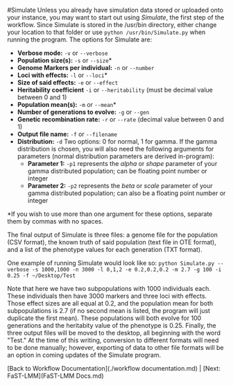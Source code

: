 #Simulate
Unless you already have simulation data stored or uploaded onto your instance, you may want to start out using *Simulate*, the first step of the workflow. Since Simulate is stored in the /usr/bin directory, either change your location to that folder or use `python /usr/bin/Simulate.py` when running the program. The options for Simulate are:
* **Verbose mode:** `-v` or `--verbose`
* **Population size(s):** `-s` or `--size`*
* **Genome Markers per individual:** `-n` or `--number`
* **Loci with effects:** `-l` or `--loci`*
* **Size of said effects:** `-e` or `--effect`
* **Heritability coefficient** `-i` or `--heritability` (must be decimal value between 0 and 1)
* **Population mean(s):** `-m` or `--mean`*
* **Number of generations to evolve:** `-g` or `--gen`
* **Genetic recombination rate:** `-r` or `--rate` (decimal value between 0 and 1)
* **Output file name:** `-f` or `--filename`
* **Distribution:** `-d` Two options: 0 for normal, 1 for gamma. If the gamma distribution is chosen, you will also need the following arguments for parameters (normal distribution parameters are derived in-program):
  * **Parameter 1:** `-p1` represents the _alpha_ or _shape_ parameter of your gamma distributed population; can be floating point number or integer
  * **Parameter 2:** `-p2` represents the _beta_ or _scale_ parameter of your gamma distributed population; can also be a floating point number or integer 

*If you wish to use more than one argument for these options, separate them by commas with no spaces.

The final output of Simulate is three files: a genome file for the population (CSV format), the known truth of said population (text file in OTE format), and a list of the phenotype values for each generation (TXT format).

One example of running Simulate would look like so:
`python Simulate.py --verbose -s 1000,1000 -n 3000 -l 0,1,2 -e 0.2,0.2,0.2 -m 2.7 -g 100 -i 0.25 -f ~/Desktop/Test`

Note that here we have two subpopulations with 1000 individuals each. These individuals then have 3000 markers and three loci with effects. Those effect sizes are all equal at 0.2, and the population mean for both subpopulations is 2.7 (if no second mean is listed, the program will just duplicate the first mean). These populations will both evolve for 100 generations and the heritabity value of the phenotype is 0.25. Finally, the three output files will be moved to the desktop, all beginning with the word "Test."
At the time of this writing, conversion to different formats will need to be done manually; however, exporting of data to other file formats will be an option in coming updates of the Simulate program.

[Back to Workflow Documentation](./workflow documentation.md) | [Next: FaST-LMM](FaST-LMM Docs.md)
